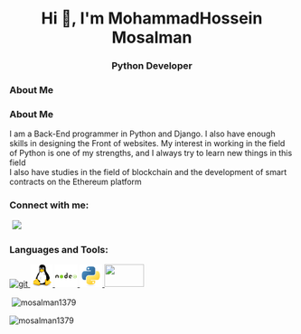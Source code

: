 <h1 align="center">Hi 👋, I'm MohammadHossein Mosalman</h1>
<h3 align="center">Python Developer</h3>


<h3>About Me</h3>
<p>
<h3>About Me</h3>
<p>I am a ‌Back-End programmer in Python and Django. I also have enough skills in designing the Front of websites. My interest in working in the field of Python is one of my strengths, and I always try to learn new things in this field<br/>
I also have studies in the field of blockchain and the development of smart contracts on the Ethereum platform</p>
  
<h3 align="left">Connect with me: </h3><a style="margin:0 5px" href="https://www.linkedin.com/in/mohammad-hussein-mosalman/">
<img src="https://www.vectorlogo.zone/logos/linkedin/linkedin-icon.svg">
</a>
<p align="left">
</p>

<h3 align="left">Languages and Tools:</h3>
<p align="left"> <a href="https://git-scm.com/" target="_blank" rel="noreferrer"> <img src="https://www.vectorlogo.zone/logos/git-scm/git-scm-icon.svg" alt="git" width="40" height="40"/> </a> <a href="https://www.linux.org/" target="_blank" rel="noreferrer"> <img src="https://raw.githubusercontent.com/devicons/devicon/master/icons/linux/linux-original.svg" alt="linux" width="40" height="40"/> </a> <a href="https://nodejs.org" target="_blank" rel="noreferrer"> <img src="https://raw.githubusercontent.com/devicons/devicon/master/icons/nodejs/nodejs-original-wordmark.svg" alt="nodejs" width="40" height="40"/> </a> <a href="https://www.python.org" target="_blank" rel="noreferrer"> <img src="https://raw.githubusercontent.com/devicons/devicon/master/icons/python/python-original.svg" alt="python" width="40" height="40"/> </a> <a href="https://www.djangoproject.com/"><img src="https://www.vectorlogo.zone/logos/djangoproject/djangoproject-ar21.svg" width="70" height="40"/></a></p>

<p>&nbsp;<img align="center" src="https://github-readme-stats.vercel.app/api?username=mosalman1379&show_icons=true&locale=en" alt="mosalman1379" /></p>

<p><img align="center" src="https://github-readme-streak-stats.herokuapp.com/?user=mosalman1379&" alt="mosalman1379" /></p>

